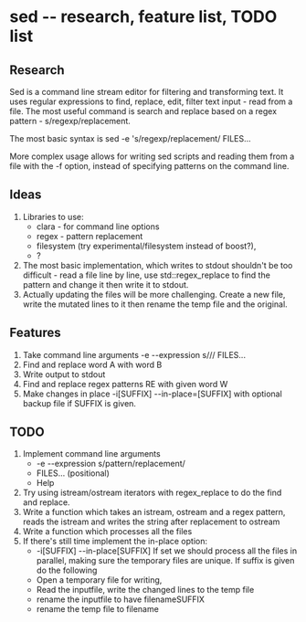 # sed -- research, feature list, TODO list

## Research

Sed is a command line stream editor for filtering and transforming text. It uses regular expressions to find, replace, edit, filter text input - read from a file. The most useful command is search and replace based on a regex pattern - s/regexp/replacement.

The most basic syntax is
sed -e 's/regexp/replacement/ FILES...

More complex usage allows for writing sed scripts and reading them from a file with the -f option, instead of specifying patterns on the command line.


## Ideas

1. Libraries to use:
    * clara - for command line options
    * regex - pattern replacement
    * filesystem (try experimental/filesystem instead of boost?),
    * ?
2. The most basic implementation, which writes to stdout shouldn't be too difficult - read a file line by line, use std::regex_replace to find the pattern and change it then write it to stdout.
3. Actually updating the files will be more challenging. Create a new file, write the mutated lines to it then rename the temp file and the original.


## Features

1. Take command line arguments -e --expression s/// FILES...
2. Find and replace word A with word B
3. Write output to stdout
4. Find and replace regex patterns RE with given word W
5. Make changes in place -i[SUFFIX] --in-place=[SUFFIX] with optional backup file if SUFFIX is given.


## TODO
1. Implement command line arguments
    * -e --expression s/pattern/replacement/
    * FILES... (positional)
    * Help
2. Try using istream/ostream iterators with regex_replace to do the find and replace.
3. Write a function which takes an istream, ostream and a regex pattern, reads the istream and writes the string after replacement to ostream
4. Write a function which processes all the files
5. If there's still time implement the in-place option:
    * -i[SUFFIX] --in-place[SUFFIX]
If set we should process all the files in parallel, making sure the temporary files are unique.
If suffix is given do the following
    * Open a temporary file for writing,
    * Read the inputfile, write the changed lines to the temp file
    * rename the inputfile to have filenameSUFFIX
    * rename the temp file to filename
